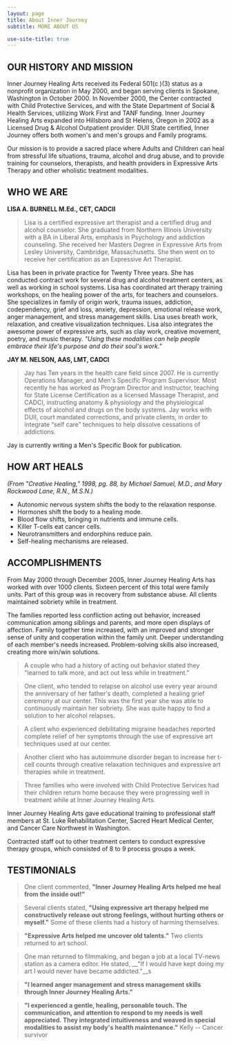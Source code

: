 ```yaml
---
layout: page
title: About Inner Journey
subtitle: MORE ABOUT US

use-site-title: true
---
```


## OUR HISTORY AND MISSION

Inner Journey Healing Arts received its Federal 501(c )(3) status as a nonprofit organization in May 2000, and began serving clients in Spokane, Washington in October 2000. In November 2000, the Center contracted with Child Protective Services, and with the State Department of Social & Health Services, utilizing Work First and TANF funding. Inner Journey Healing Arts expanded into Hillsboro and St Helens, Oregon in 2002 as a Licensed Drug & Alcohol Outpatient provider. DUII State certified, Inner Journey offers both women's and men's groups and Family programs.

<!-- this doesn't exist
Take a look at some of our LETTERS of RECOMMENDATION.... http://www.innerjourneyhealingarts.com/letters.pdf
(You'll need Adobe Acrobat Reader to view this file.) -->

Our mission is to provide a sacred place where Adults and Children can heal from stressful life situations, trauma, alcohol and drug abuse, and to provide training for counselors, therapists, and health providers in Expressive Arts Therapy and other wholistic treatment modalities.


## WHO WE ARE

__LISA A. BURNELL M.Ed., CET, CADCII__


> Lisa is a certified expressive art therapist and a certified drug and alcohol counselor. She graduated from Northern Illinois University with a BA in Liberal Arts, emphasis in Psychology and addiction counseling. She received her Masters Degree in Expressive Arts from Lesley University, Cambridge, Massachusetts. She then went on to receive her certification as an Expressive Art Therapist.

Lisa has been in private practice for Twenty Three years. She has conducted contract work for several drug and alcohol treatment centers, as well as working in school systems. Lisa has coordinated art therapy training workshops, on the healing power of the arts, for teachers and counselors. She specializes in family of origin work, trauma issues, addiction, codependency, grief and loss, anxiety, depression, emotional release work, anger management, and stress management skills. Lisa uses breath work, relaxation, and creative visualization techniques. Lisa also integrates the awesome power of expressive arts, such as clay work, creative movement, poetry, and music therapy. _"Using these modalities can help people embrace their life's purpose and do their soul's work."_



__JAY M. NELSON, AAS, LMT, CADCI__

> Jay has Ten years in the health care field since 2007. He is currently Operations Manager, and Men's Specific Program Supervisor. Most recently he has worked as Program Director and instructor, teaching for State License Certification as a licensed Massage Therapist, and CADCI, instructing anatomy & physiology and the physiological effects of alcohol and drugs on the body systems. Jay works with DUII, court mandated corrections, and private clients, in order to integrate “self care” techniques to help dissolve cessations of addictions.

Jay is currently writing a Men's Specific Book for publication.


## HOW ART HEALS

_(From "Creative Healing," 1998, pg. 88, by Michael Samuel, M.D., and Mary Rockwood Lane, R.N., M.S.N.)_

* Autonomic nervous system shifts the body to the relaxation response.
* Hormones shift the body to a healing mode.
* Blood flow shifts, bringing in nutrients and immune cells.
* Killer T-cells eat cancer cells.
* Neurotransmitters and endorphins reduce pain.
* Self-healing mechanisms are released.


## ACCOMPLISHMENTS

From May 2000 through December 2005, Inner Journey Healing Arts has worked with over 1000 clients. Sixteen percent of this total were family units. Part of this group was in recovery from substance abuse. All clients maintained sobriety while in treatment.

The families reported less confliction acting out behavior, increased communication among siblings and parents, and more open displays of affection. Family together time increased, with an improved and stronger sense of unity and cooperation within the family unit. Deeper understanding of each member's needs increased. Problem-solving skills also increased, creating more win/win solutions.

> A couple who had a history of acting out behavior stated they "learned to talk more, and act out less while in treatment."

> One client, who tended to relapse on alcohol use every year around the anniversary of her father's death, completed a healing grief ceremony at our center. This was the first year she was able to continuously maintain her sobriety. She was quite happy to find a solution to her alcohol relapses.

> A client who experienced debilitating migraine headaches reported complete relief of her symptoms through the use of expressive art techniques used at our center.

> Another client who has autoimmune disorder began to increase her t-cell counts through creative relaxation techniques and expressive art therapies while in treatment.

> Three families who were involved with Child Protective Services had their children return home because they were progressing well in treatment while at Inner Journey Healing Arts.

Inner Journey Healing Arts gave educational training to professional staff members at St. Luke Rehabilitation Center, Sacred Heart Medical Center, and Cancer Care Northwest in Washington.

Contracted staff out to other treatment centers to conduct expressive therapy groups, which consisted of 8 to 9 process groups a week.


## TESTIMONIALS


> One client commented, __"Inner Journey Healing Arts helped me heal from the inside out!"__

> Several clients stated, __"Using expressive art therapy helped me constructively release out strong feelings, without hurting others or myself."__ Some of these clients had a history of harming themselves.

> __"Expressive Arts helped me uncover old talents."__ Two clients returned to art school.

> One man returned to filmmaking, and began a job at a local TV-news station as a camera editor. He stated, __"If I would have kept doing my art I would never have became addicted."__s

> __"I learned anger management and stress management skills through Inner Journey Healing Arts."__

> __"I experienced a gentle, healing, personable touch. The communication, and attention to respond to my needs is well appreciated. They integrated intuitiveness and weaved in special modalities to assist my body's health maintenance."__
Kelly -- Cancer survivor
